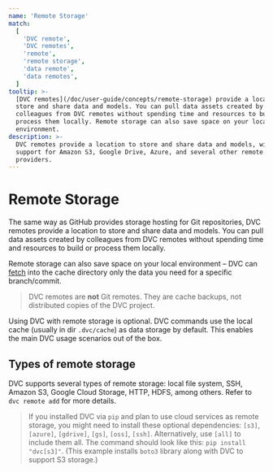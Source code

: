 ```yaml
---
name: 'Remote Storage'
match:
  [
    'DVC remote',
    'DVC remotes',
    'remote',
    'remote storage',
    'data remote',
    'data remotes',
  ]
tooltip: >-
  [DVC remotes](/doc/user-guide/concepts/remote-storage) provide a location to
  store and share data and models. You can pull data assets created by
  colleagues from DVC remotes without spending time and resources to build or
  process them locally. Remote storage can also save space on your local
  environment.
description: >-
  DVC remotes provide a location to store and share data and models, with
  support for Amazon S3, Google Drive, Azure, and several other remote storage
  providers.
---
```


<!--
Link to /doc/user-guide/concepts/dvc-cache#structure-of-the-cache-directory
-->

# Remote Storage

<!-- _from `dvc remote`_ -->

The same way as GitHub provides storage hosting for Git repositories, DVC
remotes provide a location to store and share data and models. You can pull data
assets created by colleagues from DVC remotes without spending time and
resources to build or process them locally.

Remote storage can also save space on your local environment – DVC can
[fetch](/doc/command-reference/fetch) into the <abbr>cache directory</abbr> only
the data you need for a specific branch/commit.

> DVC remotes are **not** Git remotes. They are cache backups, not distributed
> copies of the <abbr>DVC project</abbr>.

Using DVC with remote storage is optional. DVC commands use the local
<abbr>cache</abbr> (usually in dir `.dvc/cache`) as data storage by default.
This enables the main DVC usage scenarios out of the box.

<!-- cache/remote/workspace relationship #53-->

## Types of remote storage

DVC supports several types of remote storage: local file system, SSH, Amazon S3,
Google Cloud Storage, HTTP, HDFS, among others. Refer to `dvc remote add` for
more details.

> If you installed DVC via `pip` and plan to use cloud services as remote
> storage, you might need to install these optional dependencies: `[s3]`,
> `[azure]`, `[gdrive]`, `[gs]`, `[oss]`, `[ssh]`. Alternatively, use `[all]` to
> include them all. The command should look like this: `pip install "dvc[s3]"`.
> (This example installs `boto3` library along with DVC to support S3 storage.)
